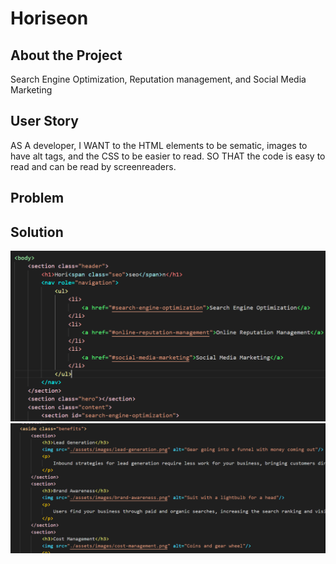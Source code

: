 # Horiseon

## About the Project
Search Engine Optimization, Reputation management, and Social Media Marketing

## User Story

AS A developer,
I WANT to the HTML elements to be sematic, images to have alt tags, and the CSS to be easier to read.
SO THAT the code is easy to read and can be read by screenreaders.


## Problem

## Solution

![Example of semantic refactor in HTML](assets/images/Horiseon-code.png)
![Example of alt tags in HTML](assets/images/Horiseon-code-2.png)
